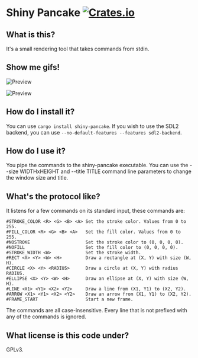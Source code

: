# Shiny Pancake [![Crates.io](https://img.shields.io/crates/v/shiny-pancake.svg)](https://crates.io/crates/shiny-pancake)

What is this?
-------------

It's a small rendering tool that takes commands from stdin.

Show me gifs!
-------------

![Preview](https://swagcoloredkitteh.github.io/shiny-pancake/preview.gif)

![Preview](https://swagcoloredkitteh.github.io/shiny-pancake/preview2.gif)

How do I install it?
--------------------

You can use `cargo install shiny-pancake`.
If you wish to use the SDL2 backend, you can use `--no-default-features --features sdl2-backend`.

How do I use it?
----------------

You pipe the commands to the shiny-pancake executable. You can use the --size WIDTHxHEIGHT
and --title TITLE command line parameters to change the window size and title.

What's the protocol like?
-------------------------

It listens for a few commands on its standard input, these commands are:

    #STROKE_COLOR <R> <G> <B> <A> Set the stroke color. Values from 0 to 255.
    #FILL_COLOR <R> <G> <B> <A>   Set the fill color. Values from 0 to 255.
    #NOSTROKE                     Set the stroke color to (0, 0, 0, 0).
    #NOFILL                       Set the fill color to (0, 0, 0, 0).
    #STROKE_WIDTH <W>             Set the stroke width.
    #RECT <X> <Y> <W> <H>         Draw a rectangle at (X, Y) with size (W, H).
    #CIRCLE <X> <Y> <RADIUS>      Draw a circle at (X, Y) with radius RADIUS.
    #ELLIPSE <X> <Y> <W> <H>      Draw an ellipse at (X, Y) with size (W, H).
    #LINE <X1> <Y1> <X2> <Y2>     Draw a line from (X1, Y1) to (X2, Y2).
    #ARROW <X1> <Y1> <X2> <Y2>    Draw an arrow from (X1, Y1) to (X2, Y2).
    #FRAME_START                  Start a new frame.

The commands are all case-insensitive.
Every line that is not prefixed with any of the commands is ignored.

What license is this code under?
--------------------------------

GPLv3.
